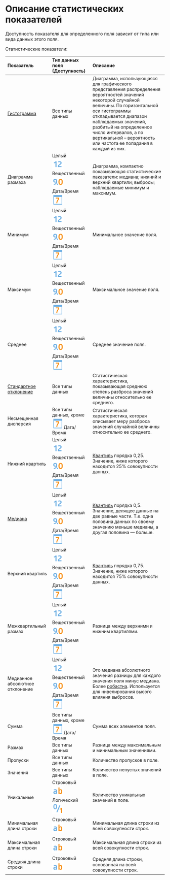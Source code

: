 # Описание статистических показателей

Доступность показателя для определенного поля зависит от типа или вида данных этого поля.

Статистические показатели:

|Показатель|Тип данных поля (Доступность)|Описание|
|:----|:----|:----|
|[Гистограмма](https://wiki.loginom.ru/articles/histogram.html)|Все типы данных|Диаграмма, использующаяся для графического представления распределения вероятностей значений некоторой случайной величины. По горизонтальной оси гистограммы откладывается диапазон наблюдаемых значений, разбитый на определенное число интервалов, а по вертикальной – вероятность или частота ее попадания в каждый из них.|
 |Диаграмма размаха|Целый<br>![](../../media/app/icons/datatype-18/datatype-default-02.svg)<br>Вещественный![](../../media/app/icons/datatype-18/datatype-default-03.svg)<br> Дата/Время<br>![](../../media/app/icons/datatype-18/datatype-default-05.svg)<br>|Диаграмма, компактно показывающая статистические паказатели: медиана; нижний и верхний квартили; выбросы; наблюдаемые минимум и максимум.| 
 |Минимум|Целый<br>![](../../media/app/icons/datatype-18/datatype-default-02.svg)<br>Вещественный![](../../media/app/icons/datatype-18/datatype-default-03.svg)<br> Дата/Время<br>![](../../media/app/icons/datatype-18/datatype-default-05.svg)<br>|Минимальное значение поля.|
 |Максимум|Целый<br>![](../../media/app/icons/datatype-18/datatype-default-02.svg)<br>Вещественный![](../../media/app/icons/datatype-18/datatype-default-03.svg)<br> Дата/Время<br>![](../../media/app/icons/datatype-18/datatype-default-05.svg)<br>|Максимальное значение поля.|
 |Среднее|Целый<br>![](../../media/app/icons/datatype-18/datatype-default-02.svg)<br>Вещественный![](../../media/app/icons/datatype-18/datatype-default-03.svg)<br> Дата/Время<br>![](../../media/app/icons/datatype-18/datatype-default-05.svg)<br>|Среднее значение поля.|
 |[Стандартное отклонение](https://wiki.loginom.ru/articles/mean-square-deviation.html)|Все типы данных|Статистическая характеристика, показывающая среднюю степень разброса значений величины относительно ее среднего.|
 |Несмещенная дисперсия|Все типы данных, кроме ![](../../media/app/icons/datatype-18/datatype-default-05.svg)Дата/Время|Статистическая характеристика, которая описывает меру разброса значений случайной величины относительно ее среднего.|
 |Нижний квартиль|Целый<br>![](../../media/app/icons/datatype-18/datatype-default-02.svg)<br>Вещественный![](../../media/app/icons/datatype-18/datatype-default-03.svg)<br> Дата/Время<br>![](../../media/app/icons/datatype-18/datatype-default-05.svg)<br>|[Квантиль](https://wiki.loginom.ru/articles/quantile.html) порядка 0,25. Значение, ниже которого находится 25% совокупности данных.|
 |[Медиана](https://wiki.loginom.ru/articles/median.html)|Целый<br>![](../../media/app/icons/datatype-18/datatype-default-02.svg)<br>Вещественный![](../../media/app/icons/datatype-18/datatype-default-03.svg)<br> Дата/Время<br>![](../../media/app/icons/datatype-18/datatype-default-05.svg)<br>|[Квантиль](https://wiki.loginom.ru/articles/quantile.html) порядка 0,5. Значение, делящее данные на две равные части. Т.е. одна половина данных по своему значению меньше медианы, а другая половина — больше.|
 |Верхний квартиль|Целый<br>![](../../media/app/icons/datatype-18/datatype-default-02.svg)<br>Вещественный![](../../media/app/icons/datatype-18/datatype-default-03.svg)<br> Дата/Время<br>![](../../media/app/icons/datatype-18/datatype-default-05.svg)<br>|[Квантиль](https://wiki.loginom.ru/articles/quantile.html) порядка 0,75. Значение, ниже которого находится 75% совокупности данных.|
 |Межквартильный размах|Целый<br>![](../../media/app/icons/datatype-18/datatype-default-02.svg)<br>Вещественный![](../../media/app/icons/datatype-18/datatype-default-03.svg)<br> Дата/Время<br>![](../../media/app/icons/datatype-18/datatype-default-05.svg)<br>|Разница между верхними и нижним квартилями.|
 |Медианное абсолютное отклонение|Целый<br>![](../../media/app/icons/datatype-18/datatype-default-02.svg)<br>Вещественный![](../../media/app/icons/datatype-18/datatype-default-03.svg)<br> Дата/Время<br>![](../../media/app/icons/datatype-18/datatype-default-05.svg)<br>|Это медиана абсолютного значения разницы для каждого значения поля минус медиана. Более [робастна](https://wiki.loginom.ru/articles/robustness.html). Используется для нивелирования высого влияния выбросов.|
 |Сумма|Все типы данных, кроме ![](../../media/app/icons/datatype-18/datatype-default-05.svg)Дата/Время|Сумма всех элементов поля.|
 |Размах|Все типы данных|Разница между максимальным и минимальным значениями.|
 |Пропуски|Все типы данных|Количество пропусков в поле.|
 |Значения|Все типы данных|Количество непустых значений в поле.|
 |Уникальные|Строковый<br>![](../../media/app/icons/datatype-18/datatype-default-01.svg)<br> Логический<br>![](../../media/app/icons/datatype-18/datatype-default-04.svg)|Количество уникальных значений в поле.|
 |Минимальная длина строки|Строковый<br>![](../../media/app/icons/datatype-18/datatype-default-01.svg)|Минимальная длина строки из всей совокупности строк.|
 |Максимальная длина строки|Строковый<br>![](../../media/app/icons/datatype-18/datatype-default-01.svg)|Максимальная длина строки из всей совокупности строк.|
 |Средняя длина строки|Строковый<br>![](../../media/app/icons/datatype-18/datatype-default-01.svg)|Средняя длина строки, основанная на всей совокупности строк.|